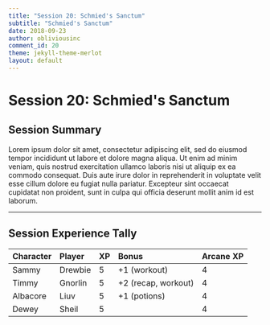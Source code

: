 ```yaml
---
title: "Session 20: Schmied's Sanctum"
subtitle: "Schmied's Sanctum"
date: 2018-09-23
author: obliviousinc
comment_id: 20
theme: jekyll-theme-merlot
layout: default
---
```


# Session 20: Schmied's Sanctum

## Session Summary

Lorem ipsum dolor sit amet, consectetur adipiscing elit, sed do eiusmod tempor incididunt ut labore et dolore magna aliqua. Ut enim ad minim veniam, quis nostrud exercitation ullamco laboris nisi ut aliquip ex ea commodo consequat. Duis aute irure dolor in reprehenderit in voluptate velit esse cillum dolore eu fugiat nulla pariatur. Excepteur sint occaecat cupidatat non proident, sunt in culpa qui officia deserunt mollit anim id est laborum.

* * *

## Session Experience Tally

| Character | Player  | XP  | Bonus               | Arcane XP |
|:--------- |:------- |:--- |:------------------- |:--------- |
| Sammy     | Drewbie | 5   | +1 (workout)        | 4         |
| Timmy     | Gnorlin | 5   | +2 (recap, workout) | 4         |
| Albacore  | Liuv    | 5   | +1 (potions)        | 4         |
| Dewey     | Sheil   | 5   |                     | 4         |